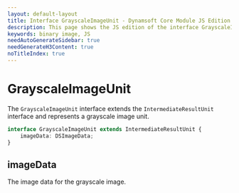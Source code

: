 ```yaml
---
layout: default-layout
title: Interface GrayscaleImageUnit - Dynamsoft Core Module JS Edition API Reference
description: This page shows the JS edition of the interface GrayscaleImageUnit in Dynamsoft Core Module.
keywords: binary image, JS
needAutoGenerateSidebar: true
needGenerateH3Content: true
noTitleIndex: true
---
```


# GrayscaleImageUnit

The `GrayscaleImageUnit` interface extends the `IntermediateResultUnit` interface and represents a grayscale image unit.

```typescript
interface GrayscaleImageUnit extends IntermediateResultUnit {
    imageData: DSImageData;
}
```

## imageData

The image data for the grayscale image.
